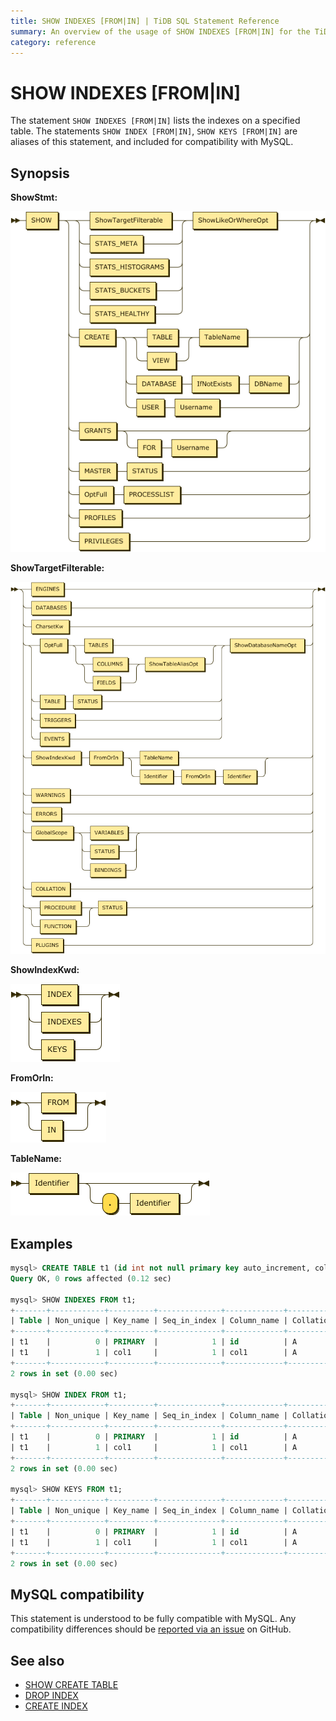 ```yaml
---
title: SHOW INDEXES [FROM|IN] | TiDB SQL Statement Reference
summary: An overview of the usage of SHOW INDEXES [FROM|IN] for the TiDB database.
category: reference
---
```


# SHOW INDEXES [FROM|IN]

The statement `SHOW INDEXES [FROM|IN]` lists the indexes on a specified table.  The statements `SHOW INDEX [FROM|IN]`, `SHOW KEYS [FROM|IN]` are aliases of this statement, and included for compatibility with MySQL.

## Synopsis

**ShowStmt:**

![ShowStmt](/media/sqlgram-v2.1/ShowStmt.png)

**ShowTargetFilterable:**

![ShowTargetFilterable](/media/sqlgram-v2.1/ShowTargetFilterable.png)

**ShowIndexKwd:**

![ShowIndexKwd](/media/sqlgram-v2.1/ShowIndexKwd.png)

**FromOrIn:**

![FromOrIn](/media/sqlgram-v2.1/FromOrIn.png)

**TableName:**

![TableName](/media/sqlgram-v2.1/TableName.png)

## Examples

```sql
mysql> CREATE TABLE t1 (id int not null primary key auto_increment, col1 INT, INDEX(col1));
Query OK, 0 rows affected (0.12 sec)

mysql> SHOW INDEXES FROM t1;
+-------+------------+----------+--------------+-------------+-----------+-------------+----------+--------+------+------------+---------+---------------+
| Table | Non_unique | Key_name | Seq_in_index | Column_name | Collation | Cardinality | Sub_part | Packed | Null | Index_type | Comment | Index_comment |
+-------+------------+----------+--------------+-------------+-----------+-------------+----------+--------+------+------------+---------+---------------+
| t1    |          0 | PRIMARY  |            1 | id          | A         |           0 |     NULL | NULL   |      | BTREE      |         |               |
| t1    |          1 | col1     |            1 | col1        | A         |           0 |     NULL | NULL   | YES  | BTREE      |         |               |
+-------+------------+----------+--------------+-------------+-----------+-------------+----------+--------+------+------------+---------+---------------+
2 rows in set (0.00 sec)

mysql> SHOW INDEX FROM t1;
+-------+------------+----------+--------------+-------------+-----------+-------------+----------+--------+------+------------+---------+---------------+
| Table | Non_unique | Key_name | Seq_in_index | Column_name | Collation | Cardinality | Sub_part | Packed | Null | Index_type | Comment | Index_comment |
+-------+------------+----------+--------------+-------------+-----------+-------------+----------+--------+------+------------+---------+---------------+
| t1    |          0 | PRIMARY  |            1 | id          | A         |           0 |     NULL | NULL   |      | BTREE      |         |               |
| t1    |          1 | col1     |            1 | col1        | A         |           0 |     NULL | NULL   | YES  | BTREE      |         |               |
+-------+------------+----------+--------------+-------------+-----------+-------------+----------+--------+------+------------+---------+---------------+
2 rows in set (0.00 sec)

mysql> SHOW KEYS FROM t1;
+-------+------------+----------+--------------+-------------+-----------+-------------+----------+--------+------+------------+---------+---------------+
| Table | Non_unique | Key_name | Seq_in_index | Column_name | Collation | Cardinality | Sub_part | Packed | Null | Index_type | Comment | Index_comment |
+-------+------------+----------+--------------+-------------+-----------+-------------+----------+--------+------+------------+---------+---------------+
| t1    |          0 | PRIMARY  |            1 | id          | A         |           0 |     NULL | NULL   |      | BTREE      |         |               |
| t1    |          1 | col1     |            1 | col1        | A         |           0 |     NULL | NULL   | YES  | BTREE      |         |               |
+-------+------------+----------+--------------+-------------+-----------+-------------+----------+--------+------+------------+---------+---------------+
2 rows in set (0.00 sec)
```

## MySQL compatibility

This statement is understood to be fully compatible with MySQL. Any compatibility differences should be [reported via an issue](/v2.1/report-issue.md) on GitHub.

## See also

* [SHOW CREATE TABLE](/v2.1/reference/sql/statements/show-create-table.md)
* [DROP INDEX](/v2.1/reference/sql/statements/drop-index.md)
* [CREATE INDEX](/v2.1/reference/sql/statements/create-index.md)
